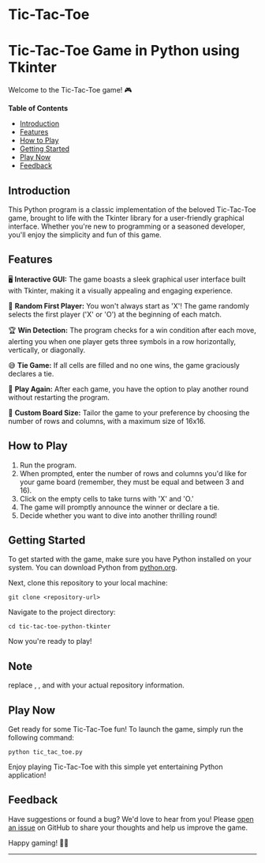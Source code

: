 # Tic-Tac-Toe
# Tic-Tac-Toe Game in Python using Tkinter

Welcome to the Tic-Tac-Toe game! 🎮

**Table of Contents**
- [Introduction](#introduction)
- [Features](#features)
- [How to Play](#how-to-play)
- [Getting Started](#getting-started)
- [Play Now](#play-now)
- [Feedback](#feedback)

## Introduction

This Python program is a classic implementation of the beloved Tic-Tac-Toe game, brought to life with the Tkinter library for a user-friendly graphical interface. Whether you're new to programming or a seasoned developer, you'll enjoy the simplicity and fun of this game.

## Features

🖥️ **Interactive GUI:** The game boasts a sleek graphical user interface built with Tkinter, making it a visually appealing and engaging experience.

🔄 **Random First Player:** You won't always start as 'X'! The game randomly selects the first player ('X' or 'O') at the beginning of each match.

🏆 **Win Detection:** The program checks for a win condition after each move, alerting you when one player gets three symbols in a row horizontally, vertically, or diagonally.

😅 **Tie Game:** If all cells are filled and no one wins, the game graciously declares a tie.

🔁 **Play Again:** After each game, you have the option to play another round without restarting the program.

📏 **Custom Board Size:** Tailor the game to your preference by choosing the number of rows and columns, with a maximum size of 16x16.

## How to Play

1. Run the program.
2. When prompted, enter the number of rows and columns you'd like for your game board (remember, they must be equal and between 3 and 16).
3. Click on the empty cells to take turns with 'X' and 'O.'
4. The game will promptly announce the winner or declare a tie.
5. Decide whether you want to dive into another thrilling round!

## Getting Started

To get started with the game, make sure you have Python installed on your system. You can download Python from [python.org](https://www.python.org/downloads/).

Next, clone this repository to your local machine:

```shell
git clone <repository-url>
```

Navigate to the project directory:

```shell
cd tic-tac-toe-python-tkinter
```

Now you're ready to play!

## Note

replace <repository-url>, <your-username>, and <your-repo-name> with your actual repository information. 

## Play Now

Get ready for some Tic-Tac-Toe fun! To launch the game, simply run the following command:

```shell
python tic_tac_toe.py
```

Enjoy playing Tic-Tac-Toe with this simple yet entertaining Python application!

## Feedback

Have suggestions or found a bug? We'd love to hear from you! Please [open an issue](https://github.com/your-username/your-repo-name/issues) on GitHub to share your thoughts and help us improve the game.

Happy gaming! 🥳🎉

---
